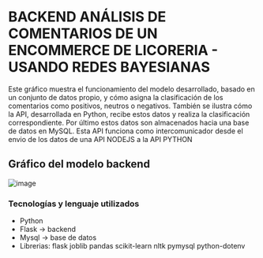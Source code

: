 
# BACKEND ANÁLISIS DE COMENTARIOS DE UN ENCOMMERCE DE LICORERIA - USANDO REDES BAYESIANAS

Este gráfico muestra el funcionamiento del modelo desarrollado, basado en un conjunto de datos propio, y cómo asigna la clasificación de los comentarios como positivos, neutros o negativos. También se ilustra cómo la API, desarrollada en Python, recibe estos datos y realiza la clasificación correspondiente.
Por último estos datos son almacenados hacia una base de datos en MySQL.
Esta API funciona como intercomunicador desde el envio de los datos de una API NODEJS a la API PYTHON
## Gráfico del modelo backend

![image](https://github.com/user-attachments/assets/4a98a4af-5354-4bee-acc4-0336ce3b2f6c)

### Tecnologías y lenguaje utilizados
* Python
* Flask -> backend
* Mysql -> base de datos
* Librerias:
    flask joblib pandas scikit-learn nltk pymysql python-dotenv



